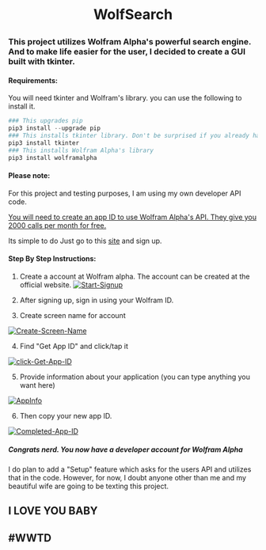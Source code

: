 
# <p align="center">WolfSearch</p>

### This project utilizes Wolfram Alpha's powerful search engine.  And to make life easier for the user, I decided to create a GUI built with tkinter. 

#### Requirements:
You will need tkinter and Wolfram's library. you can use the following to install it.
```python
### This upgrades pip 
pip3 install --upgrade pip
### This installs tkinter library. Don't be surprised if you already have this installed
pip3 install tkinter 
### This installs Wolfram Alpha's library
pip3 install wolframalpha
```


#### Please note: 
For this project and testing purposes, I am using my own developer API code. 

<u>You will need to create an app ID to use Wolfram Alpha's API. They give you 2000 calls per month for free.</u>  

Its simple to do 
Just go to this [site](https://developer.wolframalpha.com/portal/myapps/) and sign up.

#### Step By Step Instructions:

1. Create a account at Wolfram alpha. The account can be created at the official website. 
<a href="https://ibb.co/PCYf6XC"><img src="https://i.ibb.co/x5sR795/Start-Signup.png" alt="Start-Signup" border="0"></a>

2. After signing up, sign in using your Wolfram ID.

3. Create screen name for account 

<a href="https://ibb.co/n0MzfVw"><img src="https://i.ibb.co/VNY2DhL/Create-Screen-Name.png" alt="Create-Screen-Name" border="0"></a>

4. Find "Get App ID" and click/tap it 

<a href="https://ibb.co/K6sTsz5"><img src="https://i.ibb.co/R26R64g/click-Get-App-ID.png" alt="click-Get-App-ID" border="0"></a>

5. Provide information about your application (you can type anything you want here) 

<a href="https://ibb.co/6FznbMr"><img src="https://i.ibb.co/w4V0CkB/AppInfo.png" alt="AppInfo" border="0"></a>

6. Then copy your new app ID. 

<a href="https://ibb.co/HpNZvhM"><img src="https://i.ibb.co/zH8dc6L/Completed-App-ID.png" alt="Completed-App-ID" border="0"></a>

##### Congrats nerd. You now have a developer account for Wolfram Alpha

I do plan to add a "Setup" feature which asks for the users API and utilizes that in the code. 
However, for now, I doubt anyone other than me and my beautiful wife are going to be texting this project. 
## I LOVE YOU BABY 
## #WWTD